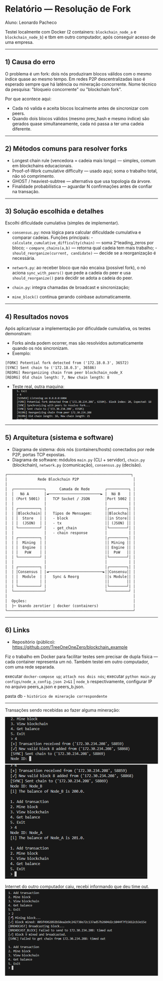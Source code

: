 # Relatório — Resolução de Fork

Aluno: Leonardo Pacheco

Testei localmente com Docker (2 containers: `blockchain_node_a` e `blockchain_node_b`) e tbm em outro computador, após conseguir acesso de uma empresa.

---

## 1) Causa do erro

O problema é um fork: dois nós produziram blocos válidos com o mesmo índice quase ao mesmo tempo. Em redes P2P descentralizadas isso é esperado sempre que há latência ou mineração concorrente. Nome técnico da pesquisa: "bloqueio concorrente" ou "blockchain fork".

Por que acontece aqui:

- Cada nó valida e aceita blocos localmente antes de sincronizar com peers.
- Quando dois blocos válidos (mesmo prev_hash e mesmo índice) são gerados quase simultaneamente, cada nó passa a ter uma cadeia diferente.

---

## 2) Métodos comuns para resolver forks

- Longest chain rule (vencedora = cadeia mais longa) — simples, comum em blockchains educacionais.
- Proof-of-Work cumulative difficulty — usado aqui; soma o trabalho total, não só comprimento.
- GHOST / heaviest-subtree — alternativa que usa topologia da árvore.
- Finalidade probabilística — aguardar N confirmações antes de confiar na transação.

---

## 3) Solução escolhida e detalhes

Escolhi dificuldade cumulativa (simples de implementar).

- `consensus.py`: nova lógica para calcular dificuldade cumulativa e comparar cadeias. Funções principais: - `calculate_cumulative_difficulty(chain)` — soma 2^leading_zeros por bloco; - `compare_chains(a,b)` — retorna qual cadeia tem mais trabalho; - `should_reorganize(current, candidate)` — decide se a reorganização é necessária.

- `network.py`: ao receber bloco que não encaixa (possível fork), o nó aciona `sync_with_peers()` que pede a cadeia do peer e usa `should_reorganize()` para decidir se adota a cadeia do peer.

- `chain.py`: integra chamadas de broadcast e sincronização;
- `mine_block()` continua gerando coinbase automaticamente.

---

## 4) Resultados novos

Após aplicar/usar a implementação por dificuldade cumulativa, os testes demonstram:

- Forks ainda podem ocorrer, mas são resolvidos automaticamente quando os nós sincronizam.
- Exemplo:

```
[FORK] Potential fork detected from ('172.18.0.3', 36572)
[SYNC] Sent chain to ('172.18.0.3', 36586)
[REORG] Reorganizing chain from peer blockchain_node_X
[REORG] Old chain length: 7, New chain length: 8
```

- Teste real, outra maquina:
  ![alt text](image.png)

---

## 5) Arquitetura (sistema e software)

- Diagrama de sistema: dois nós (containers/hosts) conectados por rede P2P, portas TCP expostas.
- Diagrama de software: módulos `main.py` (CLI + servidor), `chain.py` (blockchain), `network.py` (comunicação), `consensus.py` (decisão).

```
┌─────────────────────────────────────────────────────────┐
│              Rede Blockchain P2P                         │
│                                                          │
│  ┌──────────────┐      Camada de Rede       ┌──────────┐ │
│  │   Nó A       │◄────────────────────────► │  Nó B    │ │
│  │ (Port 5001)  │   TCP Socket / JSON       │Port 5002 │ │
│  │              │                           │          │ │
│  │ ┌──────────┐ │                           │┌────────┐│ │
│  │ │Blockchain│ │   Tipos de Mensagem:      ││Blockcha││ │
│  │ │  Store   │ │   - block                 ││in Store││ │
│  │ │  (JSON)  │ │   - tx                    ││ (JSON) ││ │
│  │ └──────────┘ │   - get_chain             │└────────┘│ │
│  │              │   - chain response        │          │ │
│  │ ┌──────────┐ │                           │┌────────┐│ │
│  │ │  Mining  │ │                           ││ Mining ││ │
│  │ │  Engine  │ │                           ││ Engine ││ │
│  │ │   PoW    │ │                           ││  PoW   ││ │
│  │ └──────────┘ │                           │└────────┘│ │
│  │              │                           │          │ │
│  │ ┌──────────┐ │                           │┌────────┐│ │
│  │ │Consensus │ │◄─────────────────────────►││Consensu││ │
│  │ │  Module  │ │   Sync & Reorg            ││s Module││ │
│  │ │          │ │                           ││        ││ │
│  │ └──────────┘ │                           │└────────┘│ │
│  └──────────────┘                           └──────────┘ │
│                                                          │
│  Opções:                                                 │
│  ├─ Usando zerotier | docker (containers)                │
└──────────────────────────────────────────────────────────┘
```

---

## 6) Links

- Repositório (público): https://github.com/TreeOneOneZero/blockchain_example

Fiz o trabalho em Docker para facilitar testes sem precisar de dupla física — cada container representa um nó.
Também testei em outro computador, com uma rede separada.

executar `docker-compose up`; `attach nos dois nós`;
executar `python main.py configs/node_a_config.json 2>&1` | `node_b` respectivamente, configurar IP no arquivo peers_a.json e peers_b.json.

pasta db - `histórico de mineração correspondente`

---

Transações sendo recebidas ao fazer alguma mineração:

![alt text](image-1.png)
![alt text](image-2.png)

Internet do outro computador caiu, recebi informando que deu time out.
![alt text](image-3.png)
